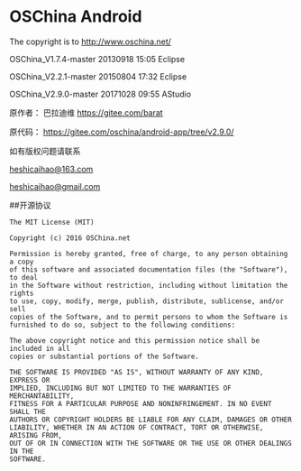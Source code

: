 # OSChina Android
The copyright is to http://www.oschina.net/

OSChina_V1.7.4-master  20130918 15:05  Eclipse

OSChina_V2.2.1-master  20150804 17:32  Eclipse

OSChina_V2.9.0-master  20171028 09:55  AStudio

原作者： 巴拉迪维 https://gitee.com/barat

原代码： https://gitee.com/oschina/android-app/tree/v2.9.0/

如有版权问题请联系

heshicaihao@163.com

heshicaihao@gmail.com

##开源协议

	The MIT License (MIT)

	Copyright (c) 2016 OSChina.net

	Permission is hereby granted, free of charge, to any person obtaining a copy
	of this software and associated documentation files (the "Software"), to deal
	in the Software without restriction, including without limitation the rights
	to use, copy, modify, merge, publish, distribute, sublicense, and/or sell
	copies of the Software, and to permit persons to whom the Software is
	furnished to do so, subject to the following conditions:

	The above copyright notice and this permission notice shall be included in all
	copies or substantial portions of the Software.

	THE SOFTWARE IS PROVIDED "AS IS", WITHOUT WARRANTY OF ANY KIND, EXPRESS OR
	IMPLIED, INCLUDING BUT NOT LIMITED TO THE WARRANTIES OF MERCHANTABILITY,
	FITNESS FOR A PARTICULAR PURPOSE AND NONINFRINGEMENT. IN NO EVENT SHALL THE
	AUTHORS OR COPYRIGHT HOLDERS BE LIABLE FOR ANY CLAIM, DAMAGES OR OTHER
	LIABILITY, WHETHER IN AN ACTION OF CONTRACT, TORT OR OTHERWISE, ARISING FROM,
	OUT OF OR IN CONNECTION WITH THE SOFTWARE OR THE USE OR OTHER DEALINGS IN THE
	SOFTWARE.
	
